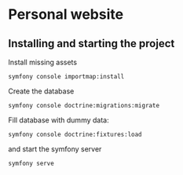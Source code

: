 # Personal website

## Installing and starting the project

Install missing assets
```
symfony console importmap:install
```

Create the database
```
symfony console doctrine:migrations:migrate
```

Fill database with dummy data:
```
symfony console doctrine:fixtures:load
```

and start the symfony server
```
symfony serve
```